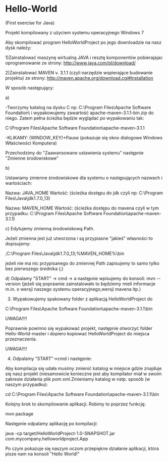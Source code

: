 Hello-World
===========

(First exercise for Java)

Projekt kompilowany z użyciem systemu operacyjnego Windows 7

Aby skompilować program HelloWorldProject po jego downloadzie na nasz dysk należy:

1)Zainstalować maszynę wirtualną JAVA i resztę komponentów pobierajajac oprogramowanie ze strony: http://www.java.com/pl/download/

2)Zainstalować MAVEN v. 3.1.1 (czyli narzędzie wspierające budowanie projektu) ze strony: http://maven.apache.org/download.cgi#Installation

W sposób następujący:

a)

-Tworzymy katalog na dysku C np: C:\Program Files\Apache Software Foundation\ i wypakowujemy zawartość apache-maven-3.1.1-bin.zip do niego. Zatem pełna ścieżka będzie wyglądać po wypakowaniu tak:

C:\Program Files\Apache Software Foundation\apache-maven-3.1.1


-KLIKAMY: (WINDOW_KEY)+Pause (pokazuje się okno dialogowe Windows Właściwości Komputera)

Przechodzimy do "Zaawansowane ustawienia systemu" następnie "Zmienne środowiskowe"

b) 

Ustawiamy zmienne środowiskowe dla systemu o następujących nazwach i wartościach:


Nazwa: JAVA_HOME 
Wartość: (ścieżka dostępu do jdk czyli np: C:\Program Files\Java\jdk1.7.0_13)

Nazwa: MAVEN_HOME
Wartość: (ścieżka dostępu do mavena czyli w tym przypadku: C:\Program Files\Apache Software Foundation\apache-maven-3.1.1)

c) Edytujemy zmienną środowiskową Path.

Jeżeli zmienna jest już utworzona i są przypiasne "jakieś" własności to dopisujemy:

;C:\Program Files\Java\jdk1.7.0_13;%MAVEN_HOME%\bin 

jeżeli nie ma nic przypisanego do zmiennej Path zapisujemy to samo tylko bez pierwszego średnika (;)

d) Odpalamy "START" -> cmd -> a następnie wpisujemy do konsoli: mvn --version (jeżeli się poprawnie zainstalowało to będziemy mieli informacje m.in. o wersji naszego systemu operacyjnego,wersji mavena itp.)

3) Wypakowujemy spakowany folder z aplikacją HelloWorldProject do 

C:\Program Files\Apache Software Foundation\apache-maven-3.1.1\bin

UWAGA!!!! 

Poprawnie powinno się wypakować projekt, następnie otworzyć folder Hello-World-master i dopiero kopiować HelloWorldProject do miejsca przeznaczenia.

UWAGA!!!!

4) Odpalamy "START"->cmd i następnie:

Aby kompilacja się udała musimy zmienić katalog w miejsce gdzie znajduje się nasz projekt (niesamowicie konieczne jest aby kompilator miał w swoim zakresie działania plik pom.xml.Zmieniamy katalog w nstp. sposób (w naszym przypadku):

cd C:\Program Files\Apache Software Foundation\apache-maven-3.1.1\bin

Kolejny krok to skompilowanie aplikacji. Robimy to poprzez funkcję:

mvn package

Następnie odpalamy aplikację po kompilacji:

java -cp target/HelloWorldProject-1.0-SNAPSHOT.jar com.mycompany.helloworldproject.App

Po czym pokazuje się naszym oczom przepiękne działanie aplikacji, która pisze nam na konsoli "Hello World!"
